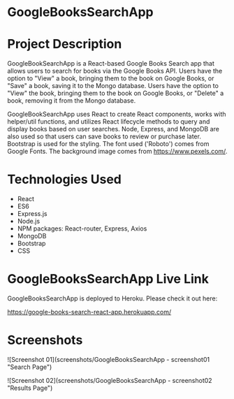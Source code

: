 # GoogleBooksSearchApp

# Project Description

GoogleBookSearchApp is a React-based Google Books Search app that allows users to search for books via the Google Books API. Users have the option to "View" a book, bringing them to the book on Google Books, or "Save" a book, saving it to the Mongo database. Users have the option to "View" the book, bringing them to the book on Google Books, or "Delete" a book, removing it from the Mongo database.

GoogleBookSearchApp uses React to create React components, works with helper/util functions, and utilizes React lifecycle methods to query and display books based on user searches. Node, Express, and MongoDB are also used so that users can save books to review or purchase later. Bootstrap is used for the styling. The font used ('Roboto') comes from Google Fonts. The background image comes from https://www.pexels.com/.

# Technologies Used

* React
* ES6
* Express.js
* Node.js
* NPM packages: React-router, Express, Axios
* MongoDB
* Bootstrap
* CSS

# GoogleBooksSearchApp Live Link

GoogleBooksSearchApp is deployed to Heroku. Please check it out here:

https://google-books-search-react-app.herokuapp.com/

# Screenshots

![Screenshot 01](screenshots/GoogleBooksSearchApp - screenshot01 "Search Page")

![Screenshot 02](screenshots/GoogleBooksSearchApp - screenshot02 "Results Page")
